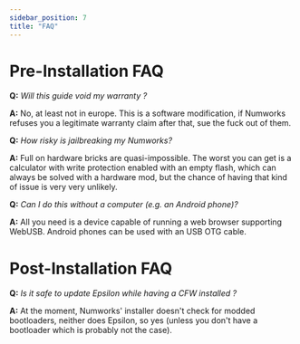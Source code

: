 ```yaml
---
sidebar_position: 7
title: "FAQ"
---
```


# Pre-Installation FAQ

**Q:** *Will this guide void my warranty ?*

**A:** No, at least not in europe. This is a software modification, if Numworks
refuses you a legitimate warranty claim after that, sue the fuck out of them.

**Q:** *How risky is jailbreaking my Numworks?*

**A:** Full on hardware bricks are quasi-impossible. The worst you can get is a
calculator with write protection enabled with an empty flash, which can always be solved
with a hardware mod, but the chance of having that kind of issue is very very unlikely.

**Q:** *Can I do this without a computer (e.g. an Android phone)?*  
  
**A:** All you need is a device capable of running a web browser supporting WebUSB. Android
phones can be used with an USB OTG cable.

# Post-Installation FAQ

**Q:** *Is it safe to update Epsilon while having a CFW installed ?*

**A:** At the moment, Numworks' installer doesn't check for modded bootloaders, neither does
Epsilon, so yes (unless you don't have a bootloader which is probably not the case).
